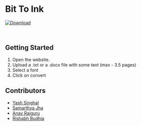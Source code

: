 # Bit To Ink

[![Download ](https://img.shields.io/badge/-Get%20the%20link%20to%20the%20Website-brightgreen)](https://bittoink.stcvit.in/)

<br>

## Getting Started
1. Open the website.
2. Upload a .txt or a .docx file with some text (max - 3.5 pages)
3. Select a font
4. Click on convert

## Contributors
* <a href="https://github.com/singhalyash8080"> Yash Singhal </a>
* <a href="https://github.com/samarthya-jha"> Samarthya Jha </a>
* <a href="https://github.com/Anay241"> Anay Rajguru </a>
* <a href="https://github.com/RishabhBudhia"> Rishabh Budhia </a>
